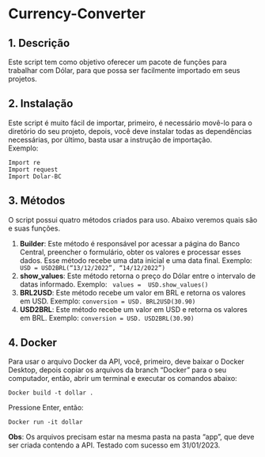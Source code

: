# Currency-Converter
## 1. Descrição
Este script tem como objetivo oferecer um pacote de funções para trabalhar com Dólar, para que possa ser facilmente importado em seus projetos.
## 2. Instalação
Este script é muito fácil de importar, primeiro, é necessário movê-lo para o diretório do seu projeto, depois, você deve instalar todas as dependências necessárias, por último, basta usar a instrução de importação.
<br> Exemplo:
``` from bs4 import BeautifulSoup
Import re
Import request
Import Dolar-BC
```

## 3. Métodos
O script possui quatro métodos criados para uso. Abaixo veremos quais são e suas funções.
1.	**Builder**: Este método é responsável por acessar a página do Banco Central, preencher o formulário, obter os valores e processar esses dados. Esse método recebe uma data inicial e uma data final. Exemplo: ```` USD = USD2BRL(“13/12/2022”, “14/12/2022”)````
2.	**show_values**: Este método retorna o preço do Dólar entre o intervalo de datas informado. Exemplo: ```` values =  USD.show_values()````
3.	**BRL2USD**: Este método recebe um valor em BRL e retorna os valores em USD. Exemplo: ````conversion = USD. BRL2USD(30.90) ````
4.	 **USD2BRL**: Este método recebe um valor em USD e retorna os valores em BRL. Exemplo: ````conversion = USD. USD2BRL(30.90) ````

## 4. Docker
Para usar o arquivo Docker da API, você, primeiro, deve baixar o Docker Desktop, depois copiar os arquivos da branch “Docker” para o seu computador, então, abrir um terminal e executar os comandos abaixo:
````
Docker build -t dollar .
````
Pressione Enter, então:
````
Docker run -it dollar
````
 **Obs**: Os arquivos precisam estar na mesma pasta na pasta “app”, que deve ser criada contendo a API. Testado com sucesso em 31/01/2023.
